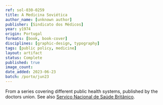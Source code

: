 ```yaml
---
ref: sol-030-0259
title: A Medicina Soviética
author_name: [unknown author]
publisher: [Sindicato dos Médicos]
year: y1974
origin: Portugal
formats: [book, book-cover]
disciplines: [graphic-design, typography]
tags: [public policy, medicine]
layout: artifact
status: Complete
published: true
image_count:
date_added: 2023-06-23
batch: /porto/jun23
---
```


From a series covering different public health systems, published by the doctors union. See also <a class="text cat-link artifact" href="/artifacts/servico-nacional-saude-britanico/">Serviço Nacional de Saúde Britânico</a>.
